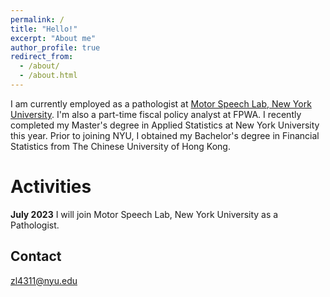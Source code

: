 ```yaml
---
permalink: /
title: "Hello!"
excerpt: "About me"
author_profile: true
redirect_from: 
  - /about/
  - /about.html
---
```

I am currently employed as a pathologist at [Motor Speech Lab, New York University](https://wp.nyu.edu/grigoslab/). I'm also a part-time fiscal policy analyst at FPWA. I recently completed my Master's degree in Applied Statistics at New York University this year. Prior to joining NYU, I obtained my Bachelor's degree in Financial Statistics from The Chinese University of Hong Kong.

Activities
======
**July 2023**  I will join Motor Speech Lab, New York University as a Pathologist.

Contact
------
zl4311@nyu.edu
